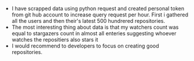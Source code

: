 - I have scrapped data using python request and created personal token from git hub account to increase query request per hour. First i gathered all the users and then their's latest 500 hundrered repositories.
- The most interesting thing about data is that my watchers count was equal to stargazers count in almost  all enteries suggesting whoever watches the repositiers also stars it
- I would recommend to developers to focus on creating good repositories.

